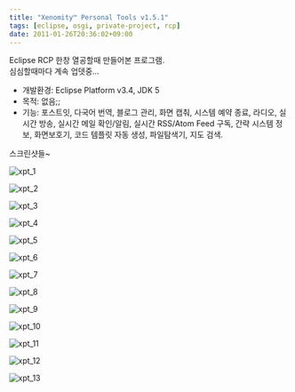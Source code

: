 ```yaml
---
title: "Xenomity™ Personal Tools v1.5.1"
tags: [eclipse, osgi, private-project, rcp]
date: 2011-01-26T20:36:02+09:00
---
```


Eclipse RCP 한창 열공할때 만들어본 프로그램.  
심심할때마다 계속 업뎃중...

- 개발환경: Eclipse Platform v3.4, JDK 5  
- 목적: 없음;;   
- 기능: 포스트잇, 다국어 번역, 블로그 관리, 화면 캡춰, 시스템 예약 종료, 라디오, 실시간 방송, 실시간 메일 확인/알림, 실시간 RSS/Atom Feed 구독, 간략 시스템 정보, 화면보호기, 코드 템플릿 자동 생성, 파일탐색기, 지도 검색.


스크린샷들~

![xpt_1](../assets/image/xpt-splash.jpg)

![xpt_2](../assets/image/xpt-201101262028.jpg)

![xpt_3](../assets/image/xpt-201101262029.jpg)

![xpt_4](../assets/image/xpt-201101262033.jpg)

![xpt_5](../assets/image/1573B3484D183B75258E69.jpg)

![xpt_6](../assets/image/1673B3484D183B7526670A.jpg)

![xpt_7](../assets/image/1873B3484D183B7627579E.jpg)

![xpt_8](../assets/image/1973B3484D183B76282967.jpg)

![xpt_9](../assets/image/2073B3484D183B7629C392.jpg)

![xpt_10](../assets/image/1973B3484D183B772AD663.jpg)

![xpt_11](../assets/image/2073B3484D183B772B5964.jpg)

![xpt_12](../assets/image/1273B3484D183B782C3C58.jpg)

![xpt_13](../assets/image/xpt-201101262034.jpg)
